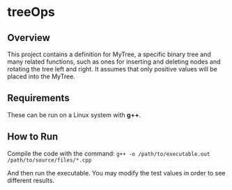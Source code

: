 # treeOps

## Overview
This project contains a definition for MyTree, a specific binary tree and many related functions, such as ones for inserting and deleting nodes and rotating the tree left and right. It assumes that only positive values will be placed into the MyTree.

## Requirements
These can be run on a Linux system with **g++**.

## How to Run
Compile the code with the command:
`g++ -o /path/to/executable.out /path/to/source/files/*.cpp`

And then run the executable.
You may modify the test values in order to see different results.